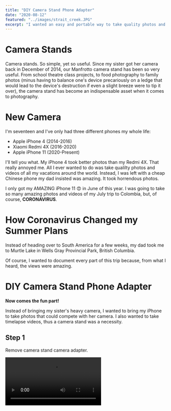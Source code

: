 ```yaml
---
title: "DIY Camera Stand Phone Adapter"
date: "2020-08-12"
featured: "../images/strait_creek.JPG"
excerpt: "I wanted an easy and portable way to take quality photos and videos. This is what I came up with..."
---
```


# Camera Stands
Camera stands. So simple, yet so useful. Since my sister got her camera back in December of 2014, our Manfrotto camera stand has been so very useful. From school theatre class projects, to food photography to family photos (minus having to balance one's device precariously on a ledge that would lead to the device's destruction if even a slight breeze were to tip it over), the camera stand has become an indispensable asset when it comes to photography.

# New Camera
I'm seventeen and I've only had three different phones my whole life:
- Apple iPhone 4 (2014-2016)
- Xiaomi Redmi 4X (2016-2020)
- Apple iPhone 11 (2020-Present)

I'll tell you what. My iPhone 4 took better photos than my Redmi 4X. That really annoyed me. All I ever wanted to do was take qualilty photos and videos of all my vacations around the world. Instead, I was left with a cheap Chinese phone my dad insisted was amazing. It took horrendous photos.

I only got my AMAZING iPhone 11 😍 in June of this year. I was going to take so many amazing photos and videos of my July trip to Colombia, but, of course, <strong>CORONAVIRUS</strong>.

# How Coronavirus Changed my Summer Plans
Instead of heading over to South America for a few weeks, my dad took me to Murtle Lake in Wells Gray Provincial Park, British Columbia.

Of course, I wanted to document every part of this trip because, from what I heard, the views were amazing.

# DIY Camera Stand Phone Adapter
<strong>Now comes the fun part!</strong> 

Instead of bringing my sister's heavy camera, I wanted to bring my iPhone to take photos that could compete with her camera. I also wanted to take timelapse videos, thus a camera stand was a necessity.

## Step 1
Remove camera stand camera adapter.




![taken on camera stand](tl_murtle.MOV)

